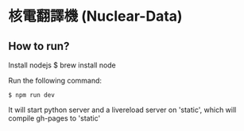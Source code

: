 核電翻譯機 (Nuclear-Data)
=========================

How to run?
-----------

Install nodejs
    $ brew install node

Run the following command:
    
    $ npm run dev

It will start python server and a livereload server on 'static', which will compile gh-pages to 'static'
    